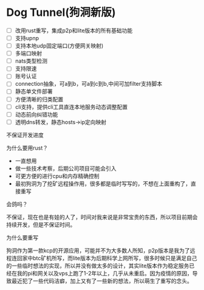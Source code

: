 # Dog Tunnel(狗洞新版)
- [ ] 改用rust重写，集成p2p和lite版本的所有基础功能
- [ ] 支持upnp
- [ ] 支持本地udp固定端口(方便网关映射)
- [ ] 多端口映射
- [ ] nats类型检测
- [ ] 支持限速
- [ ] 账号认证
- [ ] connection抽象，可a到b，可a到c到b,中间可加filter支持脚本
- [ ] 静态单文件部署
- [ ] 方便清晰的归类配置
- [ ] cli支持，提供cli工具直连本地服务动态调整配置
- [ ] 动态前向纠错功能
- [ ] 透明dns转发，静态hosts->ip定向映射

不保证开发进度



为什么要用rust？

- 一直想用
- 做一些技术考察，后期公司项目可能会引入
- 可更方便的进行cpu和内存精确控制
- 最初狗洞为了挖矿远程操作用，很多都是临时写写的，不想在上面重构了，直接重写

会鸽吗？

​	不保证，现在也是有娃的人了，时间对我来说是非常宝贵的东西，所以项目前期会持续开发，但是不保证时间。

为什么要重写

​	狗洞作为第一款kcp的开源应用，可能并不为大多数人所知，p2p版本是我为了远程连回家中btc矿机所写，而lite版本为后期科学上网所写，很多时候只是满足自己的一些临时想法的实现，所以并没有做太多的设计，其实lite版本作为稳定服务已经在我的pi和网关以及vps上跑了1-2年以上，几乎从未重启。因为疫情的原因，导致最近犯了一些代码洁癖，加上又有了一些新的想法，所以萌生了重写的念头。
